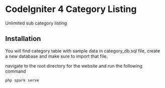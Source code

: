 # CodeIgniter 4 Category Listing
Unlimited sub category listing

## Installation

You will find category table with sample data in category_db.sql file, create a new database and make sure to import that file.

navigate to the root directory for the website and run the following command

```
php spark serve